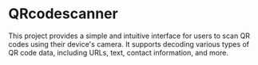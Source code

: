 # QRcodescanner
This project provides a simple and intuitive interface for users to scan QR codes using their device's camera. It supports decoding various types of QR code data, including URLs, text, contact information, and more.
